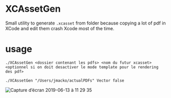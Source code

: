 # XCAssetGen
Small utility to generate `.xcasset` from folder because copying a lot of pdf in XCode and edit them crash Xcode most of the time.


# usage

`./XCAssetGen <dossier contenant les pdfs> <nom du futur xcasset> <optionnel si on doit desactiver le mode template pour le rendering des pdf>`
  
`./XCAssetGen "/Users/jmacko/actualPDFs" Vector false`

![Capture d’écran 2019-06-13 à 11 29 35](https://user-images.githubusercontent.com/661647/59421305-a73bbc00-8dce-11e9-8279-47f0f427d301.png)
